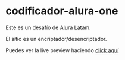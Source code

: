# codificador-alura-one

Este es un desafío de Alura Latam.

El sitio es un encriptador/desencriptador.

Puedes ver la live preview haciendo <a href="todavianoestalista">click aquí</a>
